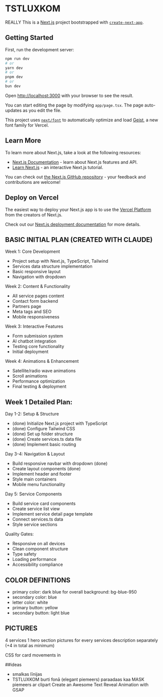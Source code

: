 # TSTLUXKOM
REALLY
This is a [Next.js](https://nextjs.org) project bootstrapped with [`create-next-app`](https://nextjs.org/docs/app/api-reference/cli/create-next-app).

## Getting Started

First, run the development server:

```bash
npm run dev
# or
yarn dev
# or
pnpm dev
# or
bun dev
```

Open [http://localhost:3000](http://localhost:3000) with your browser to see the result.

You can start editing the page by modifying `app/page.tsx`. The page auto-updates as you edit the file.

This project uses [`next/font`](https://nextjs.org/docs/app/building-your-application/optimizing/fonts) to automatically optimize and load [Geist](https://vercel.com/font), a new font family for Vercel.

## Learn More

To learn more about Next.js, take a look at the following resources:

- [Next.js Documentation](https://nextjs.org/docs) - learn about Next.js features and API.
- [Learn Next.js](https://nextjs.org/learn) - an interactive Next.js tutorial.

You can check out [the Next.js GitHub repository](https://github.com/vercel/next.js) - your feedback and contributions are welcome!

## Deploy on Vercel

The easiest way to deploy your Next.js app is to use the [Vercel Platform](https://vercel.com/new?utm_medium=default-template&filter=next.js&utm_source=create-next-app&utm_campaign=create-next-app-readme) from the creators of Next.js.

Check out our [Next.js deployment documentation](https://nextjs.org/docs/app/building-your-application/deploying) for more details.

## BASIC INITIAL PLAN (CREATED WITH CLAUDE)

Week 1: Core Development
- Project setup with Next.js, TypeScript, Tailwind
- Services data structure implementation
- Basic responsive layout
- Navigation with dropdown

Week 2: Content & Functionality
- All service pages content
- Contact form backend
- Partners page
- Meta tags and SEO
- Mobile responsiveness

Week 3: Interactive Features
- Form submission system
- AI chatbot integration
- Testing core functionality
- Initial deployment

Week 4: Animations & Enhancement
- Satellite/radio wave animations
- Scroll animations
- Performance optimization
- Final testing & deployment

## Week 1 Detailed Plan:

Day 1-2: Setup & Structure
- (done) Initialize Next.js project with TypeScript
- (done) Configure Tailwind CSS
- (done) Set up folder structure
- (done) Create services.ts data file
- (done) Implement basic routing

Day 3-4: Navigation & Layout
- Build responsive navbar with dropdown (done)
- Create layout components (done)
- Implement header and footer
- Style main containers
- Mobile menu functionality

Day 5: Service Components
- Build service card components
- Create service list view
- Implement service detail page template
- Connect services.ts data
- Style service sections

Quality Gates:
- Responsive on all devices
- Clean component structure
- Type safety
- Loading performance
- Accessibility compliance

## COLOR DEFINITIONS
- primary color: dark blue for overall background: bg-blue-950
- secondary color: blue
- letter color: white
- primary button: yellow
- secondary button: light blue

## PICTURES
4 services
1 hero section pictures for every services description separately (+4 in total as minimum)

CSS for card movements in  

##ideas
- smalkas līnijas
- TSTLUXKOM burti fonā (elegant piemeers) paraadaas kaa MASK piemeers ar clipart Create an Awesome Text Reveal Animation with GSAP

